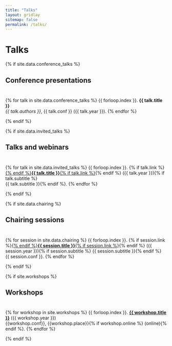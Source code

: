 ```yaml
---
title: "Talks"
layout: gridlay
sitemap: false
permalink: /talks/
---
```


# Talks

{% if site.data.conference_talks %}
## Conference presentations
<div class="rowl1" style="padding-top: 10px;">

{% for talk in site.data.conference_talks %}
{{ forloop.index }}. <strong>{{ talk.title }}</strong> <br/> <i>{{ talk.authors }}</i>, {{ talk.conf }} ({{ talk.year }}).
{% endfor %}
</div>
{% endif %}

{% if site.data.invited_talks %}
## Talks and webinars
<div class="rowl1" style="padding-top: 10px;">

{% for talk in site.data.invited_talks %}
{{ forloop.index }}. {% if talk.link %}<a href="{{ talk.link }}" target="_blank">{% endif %}<strong>{{ talk.title }}</strong>{% if talk.link %}</a>{% endif %} ({{ talk.year }}){% if talk.subtitle %}<br>{{ talk.subtitle }}{% endif %}.
{% endfor %}
</div>
{% endif %}

{% if site.data.chairing %}
## Chairing sessions
<div class="rowl1" style="padding-top: 10px;">

{% for session in site.data.chairing %}
{{ forloop.index }}. {% if session.link %}<a href="{{ session.link }}" target="_blank">{% endif %}<strong>{{ session.title }}</strong>{% if session.link %}</a>{% endif %} ({{ session.year }}){% if session.subtitle %} {{ session.subtitle }}{% endif %}<br/>{{ session.conf }}.
{% endfor %}
</div>
{% endif %}

{% if site.workshops %}
## Workshops
<div class="rowl1" style="padding-top: 10px;">

{% for workshop in site.workshops %}
{{ forloop.index }}. <a href="{{ workshop.url | replace:'.html', '' }}" target="_blank"><strong>{{ workshop.title }}</strong></a> ({{ workshop.year }})<br/> {{workshop.conf}}, {{workshop.place}}{% if workshop.online %} (online){% endif %}.
{% endfor %}
</div>
{% endif %}
